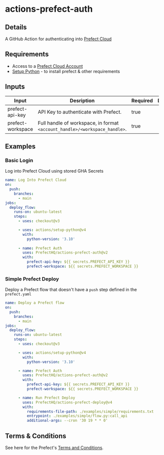 # actions-prefect-auth

## Details

A GitHub Action for authenticating into [Prefect Cloud](https://docs.prefect.io/latest/cloud/)

## Requirements

- Access to a [Prefect Cloud Account](https://docs.prefect.io/latest/ui/cloud/#welcome-to-prefect-cloud)
- [Setup Python](https://github.com/actions/setup-python) - to install prefect & other requirements

## Inputs

| Input | Desription | Required | Default |
|-------|------------|----------|---------|
| prefect-api-key | API Key to authenticate with Prefect. | true | |
| prefect-workspace | Full handle of workspace, in format `<account_handle>/<workspace_handle>`. | true | |

## Examples

### Basic Login
Log into Prefect Cloud using stored GHA Secrets

```yaml
name: Log Into Prefect Cloud
on:
  push:
    branches:
      - main
jobs:
  deploy_flow:
    runs-on: ubuntu-latest
    steps:
      - uses: checkout@v3

      - uses: actions/setup-python@v4
        with:
          python-version: '3.10'
      
      - name: Prefect Auth
        uses: PrefectHQ/actions-prefect-auth@v2
        with:
          prefect-api-key: ${{ secrets.PREFECT_API_KEY }}
          prefect-workspace: ${{ secrets.PREFECT_WORKSPACE }}
```
### Simple Prefect Deploy

Deploy a Prefect flow that doesn't have a `push` step defined in the `prefect.yaml`
```yaml
name: Deploy a Prefect flow
on:
  push:
    branches:
      - main
jobs:
  deploy_flow:
    runs-on: ubuntu-latest
    steps:
      - uses: checkout@v3

      - uses: actions/setup-python@v4
        with:
          python-version: '3.10'

      - name: Prefect Auth
        uses: PrefectHQ/actions-prefect-auth@v2
        with:
          prefect-api-key: ${{ secrets.PREFECT_API_KEY }}
          prefect-workspace: ${{ secrets.PREFECT_WORKSPACE }}

      - name: Run Prefect Deploy
        uses: PrefectHQ/actions-prefect-deploy@v4
        with:
          requirements-file-path: ./examples/simple/requirements.txt
          entrypoint: ./examples/simple/flow.py:call_api
          additional-args: --cron '30 19 * * 0'
```

## Terms & Conditions
See here for the Prefect's [Terms and Conditions](https://www.prefect.io/legal/terms/).
